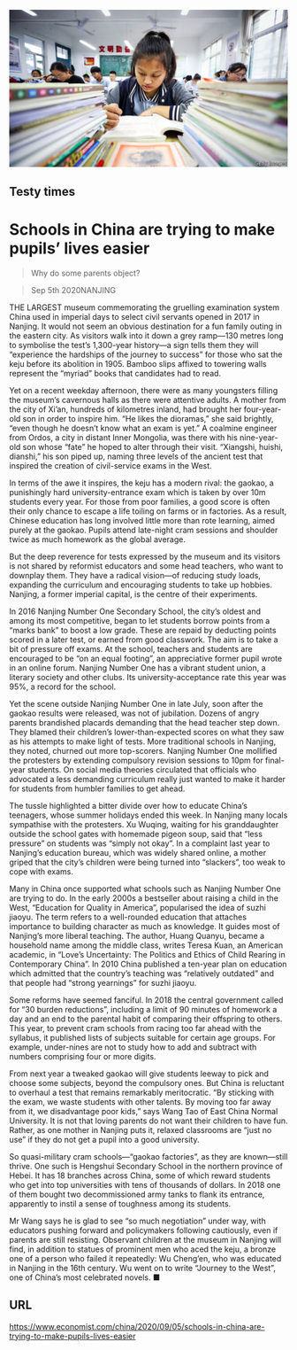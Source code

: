 ![](./images/20200905_CNP003_0.jpg)

## Testy times

# Schools in China are trying to make pupils’ lives easier

> Why do some parents object?

> Sep 5th 2020NANJING

THE LARGEST museum commemorating the gruelling examination system China used in imperial days to select civil servants opened in 2017 in Nanjing. It would not seem an obvious destination for a fun family outing in the eastern city. As visitors walk into it down a grey ramp—130 metres long to symbolise the test’s 1,300-year history—a sign tells them they will “experience the hardships of the journey to success” for those who sat the keju before its abolition in 1905. Bamboo slips affixed to towering walls represent the “myriad” books that candidates had to read.

Yet on a recent weekday afternoon, there were as many youngsters filling the museum’s cavernous halls as there were attentive adults. A mother from the city of Xi’an, hundreds of kilometres inland, had brought her four-year-old son in order to inspire him. “He likes the dioramas,” she said brightly, “even though he doesn’t know what an exam is yet.” A coalmine engineer from Ordos, a city in distant Inner Mongolia, was there with his nine-year-old son whose “fate” he hoped to alter through their visit. “Xiangshi, huishi, dianshi,” his son piped up, naming three levels of the ancient test that inspired the creation of civil-service exams in the West.

In terms of the awe it inspires, the keju has a modern rival: the gaokao, a punishingly hard university-entrance exam which is taken by over 10m students every year. For those from poor families, a good score is often their only chance to escape a life toiling on farms or in factories. As a result, Chinese education has long involved little more than rote learning, aimed purely at the gaokao. Pupils attend late-night cram sessions and shoulder twice as much homework as the global average.

But the deep reverence for tests expressed by the museum and its visitors is not shared by reformist educators and some head teachers, who want to downplay them. They have a radical vision—of reducing study loads, expanding the curriculum and encouraging students to take up hobbies. Nanjing, a former imperial capital, is the centre of their experiments.

In 2016 Nanjing Number One Secondary School, the city’s oldest and among its most competitive, began to let students borrow points from a “marks bank” to boost a low grade. These are repaid by deducting points scored in a later test, or earned from good classwork. The aim is to take a bit of pressure off exams. At the school, teachers and students are encouraged to be “on an equal footing”, an appreciative former pupil wrote in an online forum. Nanjing Number One has a vibrant student union, a literary society and other clubs. Its university-acceptance rate this year was 95%, a record for the school.

Yet the scene outside Nanjing Number One in late July, soon after the gaokao results were released, was not of jubilation. Dozens of angry parents brandished placards demanding that the head teacher step down. They blamed their children’s lower-than-expected scores on what they saw as his attempts to make light of tests. More traditional schools in Nanjing, they noted, churned out more top-scorers. Nanjing Number One mollified the protesters by extending compulsory revision sessions to 10pm for final-year students. On social media theories circulated that officials who advocated a less demanding curriculum really just wanted to make it harder for students from humbler families to get ahead.

The tussle highlighted a bitter divide over how to educate China’s teenagers, whose summer holidays ended this week. In Nanjing many locals sympathise with the protesters. Xu Wuqing, waiting for his granddaughter outside the school gates with homemade pigeon soup, said that “less pressure” on students was “simply not okay”. In a complaint last year to Nanjing’s education bureau, which was widely shared online, a mother griped that the city’s children were being turned into “slackers”, too weak to cope with exams.

Many in China once supported what schools such as Nanjing Number One are trying to do. In the early 2000s a bestseller about raising a child in the West, “Education for Quality in America”, popularised the idea of suzhi jiaoyu. The term refers to a well-rounded education that attaches importance to building character as much as knowledge. It guides most of Nanjing’s more liberal teaching. The author, Huang Quanyu, became a household name among the middle class, writes Teresa Kuan, an American academic, in “Love’s Uncertainty: The Politics and Ethics of Child Rearing in Contemporary China”. In 2010 China published a ten-year plan on education which admitted that the country’s teaching was “relatively outdated” and that people had “strong yearnings” for suzhi jiaoyu.

Some reforms have seemed fanciful. In 2018 the central government called for “30 burden reductions”, including a limit of 90 minutes of homework a day and an end to the parental habit of comparing their offspring to others. This year, to prevent cram schools from racing too far ahead with the syllabus, it published lists of subjects suitable for certain age groups. For example, under-nines are not to study how to add and subtract with numbers comprising four or more digits.

From next year a tweaked gaokao will give students leeway to pick and choose some subjects, beyond the compulsory ones. But China is reluctant to overhaul a test that remains remarkably meritocratic. “By sticking with the exam, we waste students with other talents. By moving too far away from it, we disadvantage poor kids,” says Wang Tao of East China Normal University. It is not that loving parents do not want their children to have fun. Rather, as one mother in Nanjing puts it, relaxed classrooms are “just no use” if they do not get a pupil into a good university.

So quasi-military cram schools—“gaokao factories”, as they are known—still thrive. One such is Hengshui Secondary School in the northern province of Hebei. It has 18 branches across China, some of which reward students who get into top universities with tens of thousands of dollars. In 2018 one of them bought two decommissioned army tanks to flank its entrance, apparently to instil a sense of toughness among its students.

Mr Wang says he is glad to see “so much negotiation” under way, with educators pushing forward and policymakers following cautiously, even if parents are still resisting. Observant children at the museum in Nanjing will find, in addition to statues of prominent men who aced the keju, a bronze one of a person who failed it repeatedly: Wu Cheng’en, who was educated in Nanjing in the 16th century. Wu went on to write “Journey to the West”, one of China’s most celebrated novels. ■

## URL

https://www.economist.com/china/2020/09/05/schools-in-china-are-trying-to-make-pupils-lives-easier
